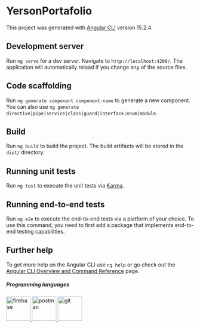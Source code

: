# YersonPortafolio

  

This project was generated with [Angular CLI](https://github.com/angular/angular-cli) version 15.2.4.

  

## Development server

  

Run `ng serve` for a dev server. Navigate to `http://localhost:4200/`. The application will automatically reload if you change any of the source files.

  

## Code scaffolding

  

Run `ng generate component component-name` to generate a new component. You can also use `ng generate directive|pipe|service|class|guard|interface|enum|module`.

  

## Build

  

Run `ng build` to build the project. The build artifacts will be stored in the `dist/` directory.

  

## Running unit tests

  

Run `ng test` to execute the unit tests via [Karma](https://karma-runner.github.io).

  

## Running end-to-end tests

  

Run `ng e2e` to execute the end-to-end tests via a platform of your choice. To use this command, you need to first add a package that implements end-to-end testing capabilities.

  

## Further help

  

To get more help on the Angular CLI use `ng help` or go check out the [Angular CLI Overview and Command Reference](https://angular.io/cli) page.

##### Programming languages


 <p align="left"> 
 <a href="https://angular.io/" target="_blank"> <img src="https://www.vectorlogo.zone/logos/angular/angular-icon.svg" alt="firebase" width="65" height="65"/> </a>
<a href="https://www.typescriptlang.org/" target="_blank"> <img src="https://cdn.worldvectorlogo.com/logos/typescript.svg" alt="postman" width="65" height="65"/> </a>
<a href="https://www.npmjs.com/" target="_blank"> <img src="https://cdn.worldvectorlogo.com/logos/npm.svg" alt="git" width="65" height="65"/>  </a>
  </p>
